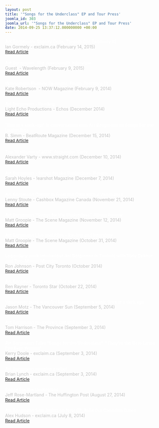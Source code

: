 ```yaml
---
layout: post
title: '"Songs for the Underclass" EP and Tour Press'
joomla_id: 303
joomla_url: '"Songs for the Underclass" EP and Tour Press'
date: 2014-09-25 13:37:12.000000000 +00:00
---
```

<div>
<div>
<div>
<div>
<div>
<div>
<div>
<div>
<span style="color: #ffffff"><b>Art Bergmann:&nbsp;</b></span><b style="color: #ffffff; font-size: 1em">Sneaky Dees, Toronto ON, February 13</b>
</div>
</div>
<div>
<span style="color: #c0c0c0">Ian Gormely -&nbsp;</span><span style="color: #c0c0c0">exclaim.ca&nbsp;</span><span style="color: #c0c0c0">(February 14, 2015)</span>
</div>
<div style="font-size: 16.3636360168457px">
<span style="font-size: 10pt"><a href="http://exclaim.ca/Music/article/art_bergmann-sneaky_dees_toronto_on_february_13" target="_blank">Read Article</a></span>
</div>
</div>
<div style="font-size: 16.3636360168457px">
<br />
</div>
<div>
<span style="color: #ffffff"><b>Art Bergmann: The Wavelength Interview</b></span>
</div>
<div>
<span style="color: #c0c0c0">Guest &nbsp;-&nbsp;Wavelength&nbsp;(February 9, 2015)</span>
</div>
<div style="font-size: 16.3636360168457px">
<span style="font-size: 10pt"><a href="http://www.wavelengthtoronto.com/wavelog/2015/02/art-bergmann-wavelength-interview" target="_blank">Read Article</a></span>
</div>
</div>
<div>
<br />
</div>
<div>
<div>
<span style="color: #ffffff"><b>Wavelength Festival Spotlight: Friday February 13</b></span>
</div>
<div>
<span style="color: #c0c0c0">Kate Robertson &nbsp;- NOW Magazine (February 9,&nbsp;2014)</span>
</div>
<div style="font-size: 16.3636360168457px">
<span style="font-size: 10pt"><a href="https://nowtoronto.com/music/features/wavelength-festival-spotlight-friday-february-13/" target="_blank">Read Article</a></span>
</div>
</div>
<div>
<br />
</div>
<div>
<span style="color: #ffffff"><b>Art Bergmann - Reading</b></span>
</div>
<div>
<span style="color: #c0c0c0">Light Echo Productions - Echos (December 2014)</span>
</div>
<div style="font-size: 16.3636360168457px">
<span style="font-size: 10pt"><a href="http://echosproject.ca/videos/reading/" target="_blank">Read Article</a></span>
</div>
<div style="font-size: 16.3636360168457px">
<br />
</div>
<div>
<div>
<span style="color: #ffffff"><b>&lsquo;This is a stick-up:&rsquo; In conversation with Art Bergmann on Songs For the Underclass</b></span>
</div>
<div>
<span style="color: #c0c0c0">B. Simm - BeatRoute Magazine (December 15, 2014)</span>
</div>
<div style="font-size: 16.3636360168457px">
<span style="font-size: 10pt"><a href="http://beatroute.ca/2014/12/15/this-is-a-stick-up-in-conversation-with-art-bergmann-on-songs-for-the-underclass/" target="_blank">Read Article</a></span>
</div>
<div style="font-size: 16.3636360168457px">
<br />
</div>
<div>
<div>
<span style="color: #ffffff"><b>Top 10 albums of 2014: Alexander Varty</b></span>
</div>
<div>
<span style="color: #c0c0c0">Alexander Varty - www.straight.com (December 10, 2014)</span>
</div>
<div style="font-size: 16.3636360168457px">
<span style="font-size: 10pt"><a href="http://www.straight.com/music/787491/top-10-albums-2014-alexander-varty" target="_blank">Read Article</a></span>
</div>
</div>
<div style="font-size: 16.3636360168457px">
<br />
</div>
<div>
<div>
<span style="color: #ffffff"><b>Art Bergmann - Songs for the Underclass: Review</b></span>
</div>
<div>
<span style="color: #c0c0c0">Sarah Hoyles - !earshot Magazine (December 7, 2014)</span>
</div>
<div style="font-size: 16.3636360168457px">
<span style="font-size: 10pt"><a href="http://earshot-online.com/reviews/DisplayReview.cfm?DiscID=154134" target="_blank">Read Article</a></span>
</div>
<div style="font-size: 16.3636360168457px">
<br />
</div>
</div>
</div>
</div>
</div>
<div>
<span style="color: #ffffff"><b>Art Bergmann Comin&rsquo; In From the Cold With a Vengeance</b></span>
</div>
<div>
<span style="color: #c0c0c0">Lenny Stoute&nbsp;-&nbsp;Cashbox</span><span style="font-size: 1em; color: #c0c0c0">&nbsp;Magazine Canada (November 21, 2014)</span>
</div>
<div>
<span style="font-size: 10pt"><a href="http://cashboxcanada.ca/node/5736" target="_blank">Read Article</a></span>
</div>
</div>
<div>
<br />
</div>
<div>
<div>
<span style="color: #ffffff"><b>Art Bergmann &ldquo;Songs for the Underclass&rdquo; Album Review</b></span>
</div>
<div>
<span style="color: #c0c0c0">Matt Groopie&nbsp;-&nbsp;The Scene Magazine (November 12, 2014)</span>
</div>
<div>
<span style="font-size: 10pt"><a href="http://www.thescenemagazine.ca/art-bergmann-songs-underclass-album-review/" target="_blank">Read Article</a></span>
</div>
</div>
<div>
<br />
</div>
<div>
<span style="color: #ffffff"><b>Art Bergmann Live and Alive &ndash; Review and Interview</b></span>
</div>
<div>
<span style="color: #c0c0c0">Matt Groopie&nbsp;-&nbsp;The Scene Magazine (October 31, 2014)</span>
</div>
<div>
<span style="font-size: 10pt"><a href="http://www.thescenemagazine.ca/art-bergmann-live-alive/" target="_blank">Read Article</a></span>
</div>
</div>
<div>
<br />
</div>
<div>
<span style="color: #ffffff"><b>Legendary punk troubadour Art Bergmann in Toronto with Tony Dekker and Two-Minute Miracles</b></span>
</div>
<div>
<span style="color: #c0c0c0">Ron Johnson -&nbsp;Post City Toronto (October 2014)</span>
</div>
<div>
<span style="font-size: 10pt"><a href="http://www.postcity.com/Eat-Shop-Do/Do/October-2014/Legendary-Art-Bergmann-in-Toronto-with-Tony-Dekker-and-Two-Minute-Miracles/" target="_blank">Read Article</a></span>
</div>
<div>
<br />
</div>
<div>
<span style="color: #ffffff"><b>Art Bergmann still angry after all these years</b></span>
</div>
<div>
<span style="color: #c0c0c0">Ben Rayner&nbsp;-&nbsp;Toronto Star&nbsp;(October 22, 2014)</span>
</div>
<div>
<span style="font-size: 10pt"><a href="http://www.thestar.com/entertainment/music/2014/10/22/art_bergmann_still_angry_after_all_these_years.html" target="_blank">Read Article</a></span>
</div>
<div>
<br />
</div>
<div>
<b style="font-size: 1em; color: #ffffff">Vancouver punk icon Art Bergmann stokes sonic fires in a dark age</b>
</div>
<div>
<span style="color: #c0c0c0">Jason Motz - The Vancouver Sun (September 5, 2014)</span>
</div>
<div>
<a href="http://www.vancouversun.com/entertainment/Vancouver+punk+icon+Bergmann+stokes+sonic+fires+dark/10178397/story.html" target="_blank"><span style="font-size: 10pt">Read Article</span></a> 
</div>
<div>
<br />
</div>
<div>
<span style="color: #ffffff"><b>Art Bergmann revitalized, but still just as raw</b></span>
</div>
<div>
<span style="color: #c0c0c0">Tom Harrison&nbsp;- The Province (September 3, 2014)</span>
</div>
<div>
<a href="http://www.theprovince.com/search/Bergmann+revitalized+still+just/10171359/story.html" target="_blank">Read Article</a> 
</div>
<div>
<br />
</div>
<div>
<span style="color: #ffffff"><b>Art Bergmann Talks 'Songs for the Underclass': &quot;They're the Best Lyrics I've Ever Written&quot;</b></span>
</div>
<div>
<span style="color: #c0c0c0">Kerry Doole&nbsp;- exclaim.ca (September 3, 2014)</span>
</div>
<div>
<a href="http://exclaim.ca/News/art_bergmann_talks_songs_for_underclass_theyre_best_lyrics_ive_ever_written" target="_blank">Read Article</a>
</div>
<div>
<br />
</div>
<div>
<div>
<span style="color: #ffffff"><b>Art Bergmann remains a rebel</b></span>
</div>
<div>
<span style="color: #c0c0c0">Brian Lynch - exclaim.ca (September 3, 2014)</span>
</div>
<div>
<a href="http://www.straight.com/music/718966/art-bergmann-remains-rebel" target="_blank">Read Article</a> 
</div>
</div>
<div>
<br />
</div>
<div>
<span style="color: #ffffff"><b>Songs For the Underclass</b></span><br style="color: #c0c0c0" />
<span style="color: #c0c0c0">Jeff Rose-Martland&nbsp;- The Huffington Post (August 27, 2014)</span>
<div>
<a href="http://www.huffingtonpost.ca/jeff-rosemartland/art-at-his-best-songs-for_b_5720086.html" target="_blank">Read Article</a>
</div>
<div>
<br />
</div>
<div>
<span style="color: #ffffff"><b>Art Bergmann Sets Sights on New EP, Rolls Out Canadian Dates</b></span><br style="color: #c0c0c0" />
<span style="color: #c0c0c0">Alex Hudson&nbsp;-&nbsp;exclaim.ca&nbsp;(July 8, 2014)</span>
<div>
<a href="http://exclaim.ca/News/art_bergmann_sets_sights_on_new_ep_rolls_out_canadian_dates" target="_blank">Read Article</a>
</div>
</div>
</div>
